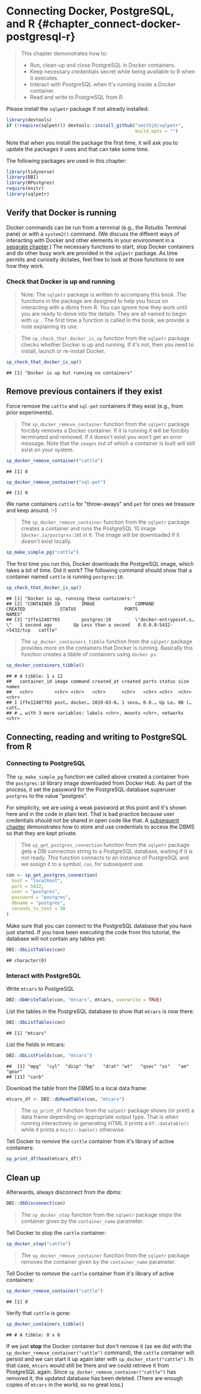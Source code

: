 # Connecting Docker, PostgreSQL, and R {#chapter_connect-docker-postgresql-r}

> This chapter demonstrates how to:
>
>  * Run, clean-up and close PostgreSQL in Docker containers.
>  * Keep necessary credentials secret while being available to R when it executes.
>  * Interact with PostgreSQL when it's running inside a Docker container.
>  * Read and write to PostgreSQL from R.

Please install the `sqlpetr` package if not already installed:

```r
library(devtools)
if (!require(sqlpetr)) devtools::install_github("smithjd/sqlpetr", 
                                                build_opts = "")
```
Note that when you install the package the first time, it will ask you to update the packages it uses and that can take some time.

The following packages are used in this chapter:

```r
library(tidyverse)
library(DBI)
library(RPostgres)
require(knitr)
library(sqlpetr)
```

## Verify that Docker is running

Docker commands can be run from a terminal (e.g., the Rstudio Terminal pane) or with a `system2()` command.  (We discuss the diffeent ways of interacting with Docker and other elements in your environment in a [separate chapter](#your-local-environment).)  The necessary functions to start, stop Docker containers and do other busy work are provided in the `sqlpetr` package.  As time permits and curiosity dictates, feel free to look at those functions to see how they work.

### Check that Docker is up and running

> Note: The `sqlpetr` package is written to accompany this book.  The functions in the package are designed to help you focus on interacting with a dbms from R.  You can ignore how they work until you are ready to delve into the details.  They are all named to begin with `sp_`.  The first time a function is called in the book, we provide a note explaining its use.

> The `sp_check_that_docker_is_up` function from the `sqlpetr` package checks whether Docker is up and running.  If it's not, then you need to install, launch or re-install Docker.


```r
sp_check_that_docker_is_up()
```

```
## [1] "Docker is up but running no containers"
```

## Remove previous containers if they exist
Force remove the `cattle` and `sql-pet` containers if they exist (e.g., from prior experiments).  

> The `sp_docker_remove_container` function from the `sqlpetr` package forcibly removes a Docker container. If it is running it will be forcibly terminated and removed. If it doesn't exist you won't get an error message. Note that the `images` out of which a container is built will still exist on your system.


```r
sp_docker_remove_container("cattle")
```

```
## [1] 0
```

```r
sp_docker_remove_container("sql-pet")
```

```
## [1] 0
```

We name containers `cattle` for "throw-aways" and `pet` for ones we treasure and keep around.  :-)

> The `sp_docker_remove_container` function from the `sqlpetr` package creates a container and runs the PostgreSQL 10 image (`docker.io/postgres:10`) in it. The image will be downloaded if it doesn't exist locally.


```r
sp_make_simple_pg("cattle")
```
The first time you run this, Docker downloads the PostgreSQL image, which takes a bit of time. Did it work? The following command should show that a container named `cattle` is running `postgres:10`.


```r
sp_check_that_docker_is_up()
```

```
## [1] "Docker is up, running these containers:"                                                                                                       
## [2] "CONTAINER ID        IMAGE               COMMAND                  CREATED             STATUS                  PORTS                    NAMES"   
## [3] "1ffe12487765        postgres:10         \"docker-entrypoint.s…\"   1 second ago        Up Less than a second   0.0.0.0:5432->5432/tcp   cattle"
```

> The `sp_docker_containers_tibble` function from the `sqlpetr` package provides more on the containers that Docker is running.  Basically this function creates a tibble of containers using `docker ps`.


```r
sp_docker_containers_tibble()
```

```
## # A tibble: 1 x 12
##   container_id image command created_at created ports status size  names
##   <chr>        <chr> <chr>   <chr>      <chr>   <chr> <chr>  <chr> <chr>
## 1 1ffe12487765 post… docker… 2019-03-0… 1 seco… 0.0.… Up Le… 0B (… catt…
## # … with 3 more variables: labels <chr>, mounts <chr>, networks <chr>
```

## Connecting, reading and writing to PostgreSQL from R


### Connecting to PostgreSQL
The `sp_make_simple_pg` function we called above created a container from the
`postgres:10` library image downloaded from Docker Hub. As part of the process, it set the password for the PostgreSQL database superuser `postgres` to the value 
"postgres".

For simplicity, we are using a weak password at this point and it's shown here 
and in the code in plain text. That is bad practice because user credentials 
should not be shared in open code like that.  A [subsequent chapter](#dbms-login)
demonstrates how to store and use credentials to access the DBMS so that they 
are kept private.

> The `sp_get_postgres_connection` function from the `sqlpetr` package gets a DBI connection string to a PostgreSQL database, waiting if it is not ready. This function connects to an instance of PostgreSQL and we assign it to a symbol, `con`, for subsequent use.


```r
con <- sp_get_postgres_connection(
  host = "localhost",
  port = 5432,
  user = "postgres",
  password = "postgres",
  dbname = "postgres",
  seconds_to_test = 30
)
```

Make sure that you can connect to the PostgreSQL database that you have just started. If you have been executing the code from this tutorial, the database will not contain any tables yet:


```r
DBI::dbListTables(con)
```

```
## character(0)
```

### Interact with PostgreSQL

Write `mtcars` to PostgreSQL

```r
DBI::dbWriteTable(con, "mtcars", mtcars, overwrite = TRUE)
```

List the tables in the PostgreSQL database to show that `mtcars` is now there:


```r
DBI::dbListTables(con)
```

```
## [1] "mtcars"
```

List the fields in mtcars:

```r
DBI::dbListFields(con, "mtcars")
```

```
##  [1] "mpg"  "cyl"  "disp" "hp"   "drat" "wt"   "qsec" "vs"   "am"   "gear"
## [11] "carb"
```

Download the table from the DBMS to a local data frame:

```r
mtcars_df <- DBI::dbReadTable(con, "mtcars")
```

> The `sp_print_df` function from the `sqlpetr` package shows (or print) a data frame depending on appropriate output type.  That is when running interactively or generating HTML it prints a `DT::datatable()` while it prints a `knitr::kable()` otherwise.

Tell Docker to *remove* the `cattle` container from it's library of active containers:


```r
sp_print_df(head(mtcars_df))
```

<!--html_preserve--><div id="htmlwidget-056f83f8797343e92e0a" style="width:100%;height:auto;" class="datatables html-widget"></div>
<script type="application/json" data-for="htmlwidget-056f83f8797343e92e0a">{"x":{"filter":"none","data":[["1","2","3","4","5","6"],[21,21,22.8,21.4,18.7,18.1],[6,6,4,6,8,6],[160,160,108,258,360,225],[110,110,93,110,175,105],[3.9,3.9,3.85,3.08,3.15,2.76],[2.62,2.875,2.32,3.215,3.44,3.46],[16.46,17.02,18.61,19.44,17.02,20.22],[0,0,1,1,0,1],[1,1,1,0,0,0],[4,4,4,3,3,3],[4,4,1,1,2,1]],"container":"<table class=\"display\">\n  <thead>\n    <tr>\n      <th> <\/th>\n      <th>mpg<\/th>\n      <th>cyl<\/th>\n      <th>disp<\/th>\n      <th>hp<\/th>\n      <th>drat<\/th>\n      <th>wt<\/th>\n      <th>qsec<\/th>\n      <th>vs<\/th>\n      <th>am<\/th>\n      <th>gear<\/th>\n      <th>carb<\/th>\n    <\/tr>\n  <\/thead>\n<\/table>","options":{"columnDefs":[{"className":"dt-right","targets":[1,2,3,4,5,6,7,8,9,10,11]},{"orderable":false,"targets":0}],"order":[],"autoWidth":false,"orderClasses":false}},"evals":[],"jsHooks":[]}</script><!--/html_preserve-->

## Clean up

Afterwards, always disconnect from the dbms:

```r
DBI::dbDisconnect(con)
```

> The `sp_docker_stop` function from the `sqlpetr` package stops the container given by the `container_name` parameter.

Tell Docker to stop the `cattle` container:

```r
sp_docker_stop("cattle")
```

> The `sp_docker_remove_container` function from the `sqlpetr` package removes the container given by the `container_name` parameter.

Tell Docker to *remove* the `cattle` container from it's library of active containers:


```r
sp_docker_remove_container("cattle")
```

```
## [1] 0
```

Verify that `cattle` is gone:

```r
sp_docker_containers_tibble()
```

```
## # A tibble: 0 x 0
```

If we just **stop** the Docker container but don't remove it (as we did with the `sp_docker_remove_container("cattle")` command), the `cattle` container will persist and we can start it up again later with `sp_docker_start("cattle")`.  In that case, `mtcars` would still be there and we could retrieve it from PostgreSQL again.  Since `sp_docker_remove_container("cattle")`  has removed it, the updated database has been deleted.  (There are enough copies of `mtcars` in the world, so no great loss.)

